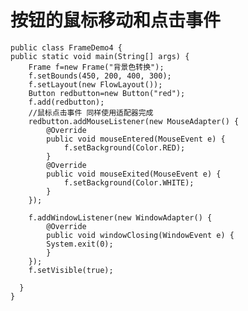 按钮的鼠标移动和点击事件
=======================
    public class FrameDemo4 {
	public static void main(String[] args) {
		Frame f=new Frame("背景色转换");
		f.setBounds(450, 200, 400, 300);
		f.setLayout(new FlowLayout());
		Button redbutton=new Button("red");
		f.add(redbutton);
		//鼠标点击事件 同样使用适配器完成
		redbutton.addMouseListener(new MouseAdapter() {
			@Override
			public void mouseEntered(MouseEvent e) {
				f.setBackground(Color.RED);
			}
			@Override
			public void mouseExited(MouseEvent e) {
				f.setBackground(Color.WHITE);
			}
		});
				
		f.addWindowListener(new WindowAdapter() {
			@Override
			public void windowClosing(WindowEvent e) {
			System.exit(0);
			}
		});
		f.setVisible(true);

	  }
    }